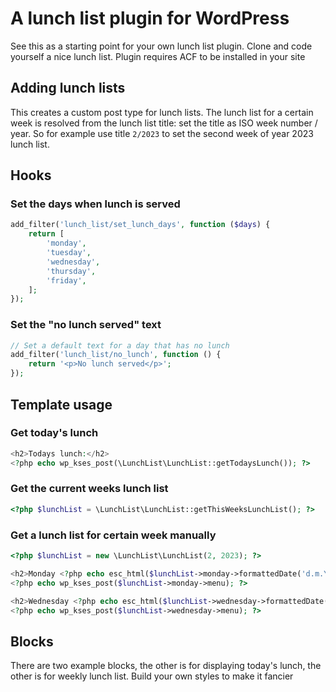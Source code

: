 # A lunch list plugin for WordPress

See this as a starting point for your own lunch list plugin. Clone and code yourself a nice lunch list. Plugin requires ACF to be installed in your site


## Adding lunch lists

This creates a custom post type for lunch lists. The lunch list for a certain week is resolved from the lunch list title: set the title as ISO week number / year. So for example use title `2/2023` to set the second week of year 2023 lunch list.

## Hooks

### Set the days when lunch is served
```php
add_filter('lunch_list/set_lunch_days', function ($days) {
    return [
        'monday',
        'tuesday',
        'wednesday',
        'thursday',
        'friday',
    ];
});
```

### Set the "no lunch served" text
```php
// Set a default text for a day that has no lunch
add_filter('lunch_list/no_lunch', function () {
    return '<p>No lunch served</p>';
});
```

## Template usage

### Get today's lunch

```php
<h2>Todays lunch:</h2>
<?php echo wp_kses_post(\LunchList\LunchList::getTodaysLunch()); ?>
```

### Get the current weeks lunch list

```php
<?php $lunchList = \LunchList\LunchList::getThisWeeksLunchList(); ?>
```

### Get a lunch list for certain week manually
```php
<?php $lunchList = new \LunchList\LunchList(2, 2023); ?>

<h2>Monday <?php echo esc_html($lunchList->monday->formattedDate('d.m.Y')); ?> lunch</h2>
<?php echo wp_kses_post($lunchList->monday->menu); ?>

<h2>Wednesday <?php echo esc_html($lunchList->wednesday->formattedDate('d.m.Y'));  ?> lunch</h2>
<?php echo wp_kses_post($lunchList->wednesday->menu); ?>
```

## Blocks

There are two example blocks, the other is for displaying today's lunch, the other is for weekly lunch list. Build your own styles to make it fancier